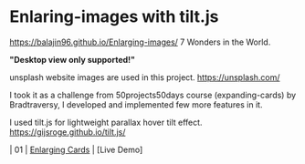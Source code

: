 # Enlaring-images with tilt.js
https://balajin96.github.io/Enlarging-images/
7 Wonders in the World. 

**"Desktop view only supported!"**

unsplash website images are used in this project. https://unsplash.com/

I took it as a challenge from 50projects50days course (expanding-cards) by Bradtraversy, I developed and implemented few more features in it. 

I used tilt.js for lightweight parallax hover tilt effect. https://gijsroge.github.io/tilt.js/ 

| 01  | [Enlarging Cards](https://balajin96.github.io/Enlarging-images/)                             | [Live Demo]

